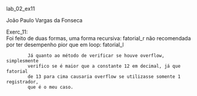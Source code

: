 lab_02_ex11

João Paulo Vargas da Fonseca

Exerc_11:   
            Foi feito de duas formas, uma forma recursiva: fatorial_r não
            recomendada por ter desempenho pior que em loop: fatorial_l
            
            Já quanto ao método de verificar se houve overflow, simplesmente
            verifico se é maior que a constante 12 em decimal, já que fatorial
            de 13 para cima causaria overflow se utilizasse somente 1 registrador,
            que é o meu caso.
